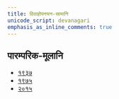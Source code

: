 ```yaml
---
title: विवाहोपनयन-सामानि 
unicode_script: devanagari  
emphasis_as_inline_comments: true
---   
```


## पारम्परिक-मूलानि

- [१९३७](https://archive.org/stream/sAmaveda-jaiminIya-paravastu-paramparA-docs/sAmaveda-paravastu-1937#mode/1up)
- [१९७५](https://archive.org/stream/sAmaveda-jaiminIya-paravastu-paramparA-docs/sAmaveda-paravastu-1975#mode/2up)
- [२०१५](https://archive.org/stream/sAmaveda-jaiminIya-paravastu-paramparA-docs/VIVAAHA%20UPANAYANA%20SAAMAANI#page/n3/mode/2up)

<div class="js_include" url="../../worlds/paravastu-saama/sadasaspatim.md"  newLevelForH1="2" includeTitle="true"> </div>
<div class="js_include" url="../../indra/paravastu-saama/gauShUktam.md"  newLevelForH1="2" includeTitle="true"> </div>  
<div class="js_include" url="../../indra/paravastu-saama/Ashva-sUktam.md"  newLevelForH1="2" includeTitle="true"> </div>  
<div class="js_include" url="../../indra/paravastu-saama/vAmadevyam.md"  newLevelForH1="2" includeTitle="true"> </div>  
<div class="js_include" url="../../indra/paravastu-saama/piba-somam.md"  newLevelForH1="2" includeTitle="true"> </div>  
<div class="js_include" url="../../agni/paravastu-saama/yadvA.md"  newLevelForH1="2" includeTitle="true"> </div>  
<div class="js_include" url="../../agni/paravastu-saama/IDiShva.md"  newLevelForH1="2" includeTitle="true"> </div>  
<div class="js_include" url="../../soma/paravastu-saama/pavamAna.md"  newLevelForH1="2" includeTitle="true"> </div>  
<div class="js_include" url="../../indra/paravastu-saama/archata-prArchata.md"  newLevelForH1="2" includeTitle="true"> </div>  
<div class="js_include" url="../../agni/paravastu-saama/agna-AyAhi.md"  newLevelForH1="2" includeTitle="true"> </div>  
<div class="js_include" url="../../indra/paravastu-saama/mArgIyavam.md"  newLevelForH1="2" includeTitle="true"> </div>  
<div class="js_include" url="../../indra/paravastu-saama/krosham.md"  newLevelForH1="2" includeTitle="true"> </div>  
<div class="js_include" url="../../soma/paravastu-saama/uchchA-te.md"  newLevelForH1="2" includeTitle="true"> </div>  
<div class="js_include" url="../../indra/paravastu-saama/tava-tyan-naryam.md"  newLevelForH1="2" includeTitle="true"> </div>  
<div class="js_include" url="../../soma/paravastu-saama/eShasya-dhArayA.md"  newLevelForH1="2" includeTitle="true"> </div>  
<div class="js_include" url="../../misc-devas/paravastu-saama/Aruhan.md"  newLevelForH1="2" includeTitle="true"> </div>  
<div class="js_include" url="../../worlds/paravastu-saama/madhushchunidhanam.md"  newLevelForH1="2" includeTitle="true"> </div>  
<div class="js_include" url="../../soma/paravastu-saama/sampA.md"  newLevelForH1="2" includeTitle="true"> </div>  
<div class="js_include" url="../../indra/paravastu-saama/anjo-vairUpam.md"  newLevelForH1="2" includeTitle="true"> </div>  
<div class="js_include" url="../../indra/paravastu-saama/indran-naro-nishvaset.md"  newLevelForH1="2" includeTitle="true"> </div>  
<div class="js_include" url="../../indra/paravastu-saama/yajjAyathAH.md"  newLevelForH1="2" includeTitle="true"> </div>  
<div class="js_include" url="../../misc-devas/paravastu-saama/vAchovratam.md"  newLevelForH1="2" includeTitle="true"> </div>  
<div class="js_include" url="../../worlds/paravastu-saama/unnayAmi.md"  newLevelForH1="2" includeTitle="true"> </div>  
<div class="js_include" url="../../agni/paravastu-saama/namas-te-agne.md"  newLevelForH1="2" includeTitle="true"> </div>  
<div class="js_include" url="../../indra/paravastu-saama/archantyarkam.md"  newLevelForH1="2" includeTitle="true"> </div>  
<div class="js_include" url="../../indra/paravastu-saama/vAstoShpate.md"  newLevelForH1="2" includeTitle="true"> </div>  
